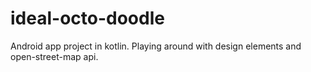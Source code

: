 # ideal-octo-doodle

Android app project in kotlin. Playing around with design elements and open-street-map api.

